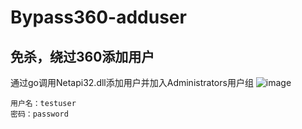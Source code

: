 # Bypass360-adduser
## 免杀，绕过360添加用户
通过go调用Netapi32.dll添加用户并加入Administrators用户组
![image](https://user-images.githubusercontent.com/25296095/231069964-30f53c15-c6c1-465c-a515-c68d73be2018.png)


```
用户名：testuser
密码：password
```

